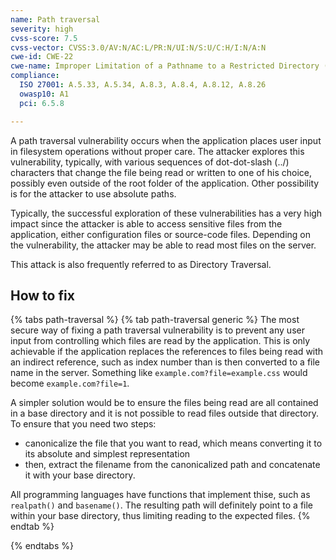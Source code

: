 ```yaml
---
name: Path traversal
severity: high
cvss-score: 7.5
cvss-vector: CVSS:3.0/AV:N/AC:L/PR:N/UI:N/S:U/C:H/I:N/A:N
cwe-id: CWE-22
cwe-name: Improper Limitation of a Pathname to a Restricted Directory ('Path Traversal')
compliance:
  ISO 27001: A.5.33, A.5.34, A.8.3, A.8.4, A.8.12, A.8.26
  owasp10: A1
  pci: 6.5.8

---            
```


A path traversal vulnerability occurs when the application places user input in filesystem operations without proper care. The attacker explores this vulnerability, typically, with various sequences of dot-dot-slash (../) characters that change the file being read or written to one of his choice, possibly even outside of the root folder of the application. Other possibility is for the attacker to use absolute paths.

Typically, the successful exploration of these vulnerabilities has a very high impact since the attacker is able to access sensitive files from the application, either configuration files or source-code files. Depending on the vulnerability, the attacker may be able to read most files on the server.

This attack is also frequently referred to as Directory Traversal.

## How to fix

{% tabs path-traversal %}
{% tab path-traversal generic %}
The most secure way of fixing a path traversal vulnerability is to prevent any user input from controlling which files are read by the application. This is only achievable if the application replaces the references to files being read with an indirect reference, such as index number than is then converted to a file name in the server. Something like `example.com?file=example.css` would become `example.com?file=1`.

A simpler solution would be to ensure the files being read are all contained in a base directory and it is not possible to read files outside that directory. To ensure that you need two steps:
* canonicalize the file that you want to read, which means converting it to its absolute and simplest representation
* then, extract the filename from the canonicalized path and concatenate it with your base directory.

All programming languages have functions that implement thise, such as `realpath()` and `basename()`. The resulting path will definitely point to a file within your base directory, thus limiting reading to the expected files.
{% endtab %}

{% endtabs %}
